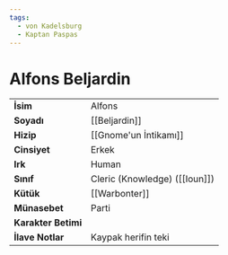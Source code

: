 ```yaml
---  
tags:
  - von Kadelsburg
  - Kaptan Paspas  
---  
```

# Alfons Beljardin  
|  |  |  
|---|---|  
| **İsim** | Alfons|  
| **Soyadı** | [[Beljardin]]|  
| **Hizip** | [[Gnome'un İntikamı]]|  
| **Cinsiyet** | Erkek|  
| **Irk** | Human|  
| **Sınıf** | Cleric (Knowledge) ([[Ioun]])|  
| **Kütük** | [[Warbonter]]|  
| **Münasebet** | Parti|  
| **Karakter Betimi** | |  
| **İlave Notlar** | Kaypak herifin teki|  
